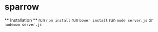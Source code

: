 # sparrow

** Installation **
run `npm install`
run `bower install`
run `node server.js` or `nodemon server.js`